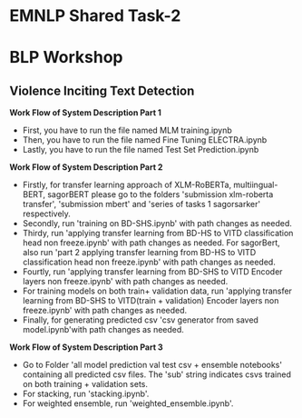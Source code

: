 # EMNLP Shared Task-2
<h1>BLP Workshop</h1>
<h2>Violence Inciting Text Detection</h2>

<b>Work Flow of System Description Part 1</b>
* First, you have to run the file named MLM training.ipynb
* Then, you have to run the file named Fine Tuning ELECTRA.ipynb
* Lastly, you have to run the file named Test Set Prediction.ipynb

<b>Work Flow of System Description Part 2</b>
* Firstly, for transfer learning approach of XLM-RoBERTa, multiingual-BERT, sagorBERT please go to the folders 'submission xlm-roberta transfer', 'submission mbert' and 'series of tasks 1 sagorsarker' respectively.
* Secondly, run 'training on BD-SHS.ipynb' with path changes as needed.
* Thirdy, run 'applying transfer learning from BD-HS to VITD classification head non freeze.ipynb' with path changes as needed. For sagorBert, also run 'part 2 applying transfer learning from BD-HS to VITD classification head non freeze.ipynb' with path changes as needed.
* Fourtly, run 'applying transfer learning from BD-SHS to VITD Encoder layers non freeze.ipynb' with path changes as needed.
* For training models on both train+ validation data, run 'applying transfer learning from BD-SHS to VITD(train + validation) Encoder layers non freeze.ipynb' with path changes as needed.
* Finally, for generating predicted csv 'csv generator from saved model.ipynb'with path changes as needed.

<b>Work Flow of System Description Part 3</b>
* Go to Folder 'all model prediction val test csv + ensemble notebooks' containing all predicted csv files. The 'sub' string indicates csvs trained on both training + validation sets.
* For stacking, run 'stacking.ipynb'.
* For weighted ensemble, run 'weighted_ensemble.ipynb'.
